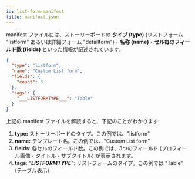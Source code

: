 ```yaml
---
id: list-form-manifest
title: manifest.json
---
```


manifest ファイルには、ストーリーボードの **タイプ (type)** (リストフォーム "listform" あるいは詳細フォーム "detailform")・**名称 (name)**・**セル毎のフィールド数 (fields)** といった情報が記述されています。

```json
{
  "type": "listform",
  "name": "Custom List form",
  "fields": {
    "count": 3
  },
  "tags": {
    "___LISTFORMTYPE___": "Table"
  }
}

```

上記の manifest ファイルを解読すると、下記のことがわかります:

1. **type:** ストーリーボードのタイプ。この例では、"listform"
2. **name:** テンプレート名。この例では、"Custom List form"
3. **fields**: 各セルのフィールド数。この例では、3つのフィールド (プロフィール画像・タイトル・サブタイトル) が表示されます。
4. **tags**: "___LISTFORMTYPE___": リストフォームのタイプ。この例では "Table" (テーブル表示)
